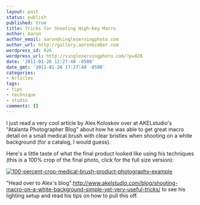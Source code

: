 ```yaml
---
layout: post
status: publish
published: true
title: Tricks for Shooting High-Key Macro
author: Aaron
author_email: aaron@singleservingphoto.com
author_url: http://gallery.aaronbieber.com
wordpress_id: 826
wordpress_url: http://singleservingphoto.com/?p=826
date: '2011-01-26 12:27:48 -0500'
date_gmt: '2011-01-26 17:27:48 -0500'
categories:
- Articles
tags:
- tips
- technique
- studio
comments: []
---
```

I just read a very cool article by Alex Koloskov over at AKELstudio's
"Atalanta Photographer Blog" about how he was able to get great macro
detail on a small medical brush with clear bristles when shooting on a
white background (for a catalog, I would guess).

Here's a little taste of what the final product looked like using his
techniques (this is a 100% crop of the final photo, click for the full
size version):

[![](http://singleservingphoto.com/wp-content/uploads/2011/01/100-percent-crop-medical-brush-product-photography-example-237x300.jpg "100-percent-crop-medical-brush-product-photography-example")](http://singleservingphoto.com/wp-content/uploads/2011/01/100-percent-crop-medical-brush-product-photography-example.jpg)

"Head over to Alex's
blog":http://www.akelstudio.com/blog/shooting-macro-on-a-white-background-simple-yet-very-useful-tricks/
to see his lighting setup and read his tips on how to pull this off.
